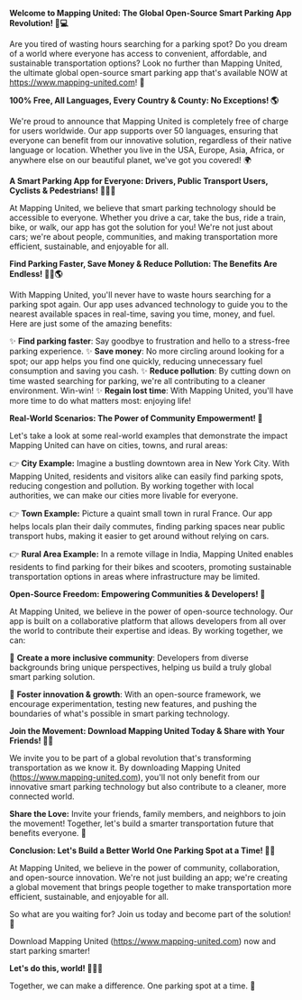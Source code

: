 **Welcome to Mapping United: The Global Open-Source Smart Parking App Revolution! 🚀💻**

Are you tired of wasting hours searching for a parking spot? Do you dream of a world where everyone has access to convenient, affordable, and sustainable transportation options? Look no further than Mapping United, the ultimate global open-source smart parking app that's available NOW at https://www.mapping-united.com! 🤩

**100% Free, All Languages, Every Country & County: No Exceptions! 🌎**

We're proud to announce that Mapping United is completely free of charge for users worldwide. Our app supports over 50 languages, ensuring that everyone can benefit from our innovative solution, regardless of their native language or location. Whether you live in the USA, Europe, Asia, Africa, or anywhere else on our beautiful planet, we've got you covered! 🌍

**A Smart Parking App for Everyone: Drivers, Public Transport Users, Cyclists & Pedestrians! 🚴‍♂️🚌**

At Mapping United, we believe that smart parking technology should be accessible to everyone. Whether you drive a car, take the bus, ride a train, bike, or walk, our app has got the solution for you! We're not just about cars; we're about people, communities, and making transportation more efficient, sustainable, and enjoyable for all.

**Find Parking Faster, Save Money & Reduce Pollution: The Benefits Are Endless! 🚀💸🌎**

With Mapping United, you'll never have to waste hours searching for a parking spot again. Our app uses advanced technology to guide you to the nearest available spaces in real-time, saving you time, money, and fuel. Here are just some of the amazing benefits:

✨ **Find parking faster**: Say goodbye to frustration and hello to a stress-free parking experience.
✨ **Save money**: No more circling around looking for a spot; our app helps you find one quickly, reducing unnecessary fuel consumption and saving you cash.
✨ **Reduce pollution**: By cutting down on time wasted searching for parking, we're all contributing to a cleaner environment. Win-win!
✨ **Regain lost time**: With Mapping United, you'll have more time to do what matters most: enjoying life!

**Real-World Scenarios: The Power of Community Empowerment! 🌟**

Let's take a look at some real-world examples that demonstrate the impact Mapping United can have on cities, towns, and rural areas:

👉 **City Example:** Imagine a bustling downtown area in New York City. With Mapping United, residents and visitors alike can easily find parking spots, reducing congestion and pollution. By working together with local authorities, we can make our cities more livable for everyone.

👉 **Town Example:** Picture a quaint small town in rural France. Our app helps locals plan their daily commutes, finding parking spaces near public transport hubs, making it easier to get around without relying on cars.

👉 **Rural Area Example:** In a remote village in India, Mapping United enables residents to find parking for their bikes and scooters, promoting sustainable transportation options in areas where infrastructure may be limited.

**Open-Source Freedom: Empowering Communities & Developers! 🤝**

At Mapping United, we believe in the power of open-source technology. Our app is built on a collaborative platform that allows developers from all over the world to contribute their expertise and ideas. By working together, we can:

🌟 **Create a more inclusive community**: Developers from diverse backgrounds bring unique perspectives, helping us build a truly global smart parking solution.

🤝 **Foster innovation & growth**: With an open-source framework, we encourage experimentation, testing new features, and pushing the boundaries of what's possible in smart parking technology.

**Join the Movement: Download Mapping United Today & Share with Your Friends! 📱👫**

We invite you to be part of a global revolution that's transforming transportation as we know it. By downloading Mapping United (https://www.mapping-united.com), you'll not only benefit from our innovative smart parking technology but also contribute to a cleaner, more connected world.

**Share the Love:** Invite your friends, family members, and neighbors to join the movement! Together, let's build a smarter transportation future that benefits everyone. 🌟

**Conclusion: Let's Build a Better World One Parking Spot at a Time! 🚀💖**

At Mapping United, we believe in the power of community, collaboration, and open-source innovation. We're not just building an app; we're creating a global movement that brings people together to make transportation more efficient, sustainable, and enjoyable for all.

So what are you waiting for? Join us today and become part of the solution! 🌟

Download Mapping United (https://www.mapping-united.com) now and start parking smarter!

**Let's do this, world! 🚀💖👏**

Together, we can make a difference. One parking spot at a time. 🌟